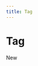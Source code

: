 ```yaml
---
title: Tag
---
```


# Tag

<Story>
<span class="ds-paragraph ds-paragraph--md ds-line-height--md ds-tag ds-tag--neutral ds-tag--md">New</span>
</Story>